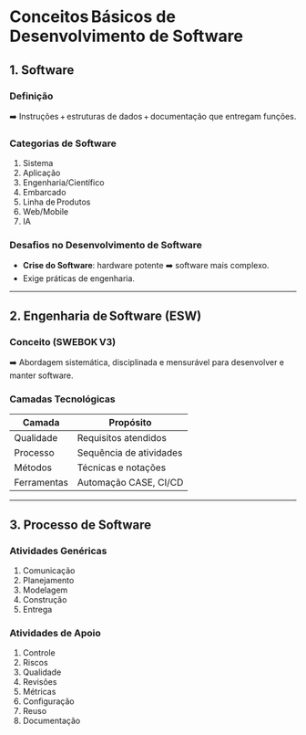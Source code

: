 # **Conceitos Básicos de Desenvolvimento de Software**

## 1. Software

### Definição

➡️ Instruções + estruturas de dados + documentação que entregam funções.

### Categorias de Software

1. Sistema
2. Aplicação
3. Engenharia/Científico
4. Embarcado
5. Linha de Produtos
6. Web/Mobile
7. IA

### Desafios no Desenvolvimento de Software

- **Crise do Software**: hardware potente ➡️ software mais complexo.
- Exige práticas de engenharia.

---
## 2. Engenharia de Software (ESW)

### Conceito (SWEBOK V3)

➡️ Abordagem sistemática, disciplinada e mensurável para desenvolver e manter software.

### Camadas Tecnológicas

| **Camada**  | **Propósito**           |
| ----------- | ----------------------- |
| Qualidade   | Requisitos atendidos    |
| Processo    | Sequência de atividades |
| Métodos     | Técnicas e notações     |
| Ferramentas | Automação CASE, CI/CD   |

---
## 3. Processo de Software

### Atividades Genéricas

1. Comunicação
2. Planejamento
3. Modelagem
4. Construção
5. Entrega

### Atividades de Apoio

1. Controle
2. Riscos
3. Qualidade
4. Revisões
5. Métricas
6. Configuração
7. Reuso
8. Documentação